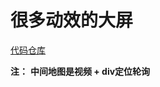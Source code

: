# 很多动效的大屏

[代码仓库](http://192.168.1.13/hsja/development/project/public-security/hy/hyqyfx/web/-/blob/master/src/views/NewPage.vue)


**注：**
**中间地图是视频 + div定位轮询**
